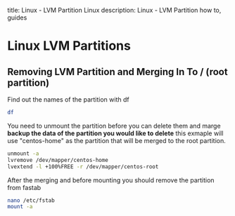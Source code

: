 title: Linux - LVM Partition Linux
description: Linux - LVM Partition how to, guides

# Linux LVM Partitions

## Removing LVM Partition and Merging In To / (root partition)

Find out the names of the partition with df

```bash
df
```

You need to unmount the partition before you can delete them and marge __backup the data of the partition you would like to delete__ this exmaple will use "centos-home" as the partition that will be merged to the root partition.

```bash
unmount -a
lvremove /dev/mapper/centos-home
lvextend -l +100%FREE -r /dev/mapper/centos-root
```

After the merging and before mounting you should remove the partition from fastab

```bash
nano /etc/fstab
mount -a
```
